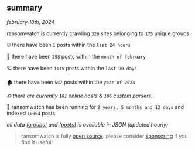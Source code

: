 
## summary
_february 18th, 2024_

ransomwatch is currently crawling `326` sites belonging to `175` unique groups

⏲ there have been `1` posts within the `last 24 hours`

🦈 there have been `258` posts within the `month of february`

🪐 there have been `1115` posts within the `last 90 days`

🏚 there have been `547` posts within the `year of 2024`

_⚙️ there are currently `101` online hosts & `106` custom parsers._

🦕 ransomwatch has been running for `2 years, 5 months and 12 days` and indexed `10004` posts

_all data  [(groups)](http://ransomwhat.telemetry.ltd/groups) and [(posts)](http://ransomwhat.telemetry.ltd/posts) is available in JSON (updated hourly)_

> ransomwatch is fully [open source](https://github.com/joshhighet/ransomwatch#ransomwatch--). please consider [sponsoring](https://github.com/sponsors/joshhighet) if you find it useful!
